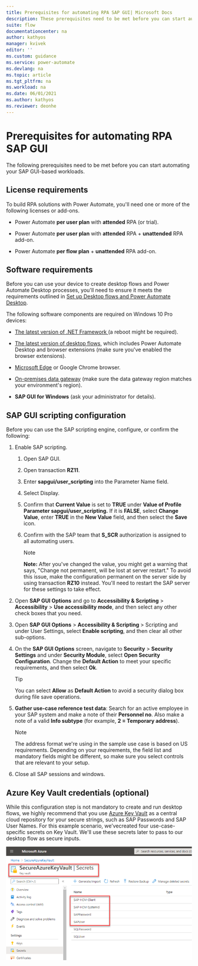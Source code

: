 ```yaml
---
title: Prerequisites for automating RPA SAP GUI| Microsoft Docs
description: These prerequisites need to be met before you can start automating your SAP GUI-based workloads with Microsoft Power Automate.
suite: flow
documentationcenter: na
author: kathyos
manager: kvivek
editor: ''
ms.custom: guidance
ms.service: power-automate
ms.devlang: na
ms.topic: article
ms.tgt_pltfrm: na
ms.workload: na
ms.date: 06/01/2021
ms.author: kathyos
ms.reviewer: deonhe
---
```


# Prerequisites for automating RPA SAP GUI

The following prerequisites need to be met before you can start automating your SAP GUI-based workloads.

## License requirements

To build RPA solutions with Power Automate, you'll need one or more of the following licenses or add-ons.

-   Power Automate **per user plan** with **attended** RPA (or trial).

-   Power Automate **per user plan** with **attended** RPA + **unattended** RPA add-on.

-   Power Automate **per flow plan** + **unattended** RPA add-on.

## Software requirements

Before you can use your device to create desktop flows and Power Automate Desktop processes, you'll need to ensure it meets the requirements outlined in [Set up Desktop flows and Power Automate Desktop](../../desktop-flows/setup).

The following software components are required on Windows 10 Pro devices:

-   [The latest version of .NET Framework ](https://dotnet.microsoft.com/download/dotnet-framework)(a reboot might be required).

-   [The latest version of desktop flows](../../desktop-flows/setup#install-ui-flows-on-your-device), which includes Power Automate Desktop and browser extensions (make sure you've enabled the browser extensions).

-   [Microsoft Edge](https://www.microsoft.com/edge/) or Google Chrome browser.

-   [On-premises data gateway](../../gateway-reference.md#use-a-gateway) (make sure the data gateway region matches your environment's region).

-   **SAP GUI for Windows** (ask your administrator for details).

## SAP GUI scripting configuration

Before you can use the SAP scripting engine, configure, or confirm the following:

1.  Enable SAP scripting.

    1.  Open SAP GUI.

    1.  Open transaction **RZ11**.

    1.  Enter **sapgui/user\_scripting** into the Parameter Name field.

    1.  Select Display.

    1.  Confirm that **Current Value** is set to **TRUE** under **Value of Profile Parameter sapgui/user\_scripting.** If it is **FALSE**, select **Change Value**, enter **TRUE** in the **New Value** field, and then select the **Save** icon.

    1.  Confirm with the SAP team that **S\_SCR** authorization is assigned to all automating users.

         >[!NOTE]
         >**Note:** After you've changed the value, you might get a warning that says, "Change not permanent, will be lost at server restart." To avoid this issue, make the configuration permanent on the server side by using transaction **RZ10** instead. You'll need to restart the SAP server for these settings to take effect.

2.  Open **SAP GUI Options** and go to **Accessibility & Scripting** > **Accessibility** > **Use accessibility mode**, and then select any other check boxes that you need.
3.  Open **SAP GUI Options** > **Accessibility & Scripting** > Scripting and under User Settings, select **Enable scripting**, and then clear all other sub-options.

4.  On the **SAP GUI Options** screen, navigate to **Security** > **Security Settings** and under **Security Module**, select **Open Security Configuration**. Change the **Default Action** to meet your specific requirements, and then select **Ok**.

     >[!TIP]
     >You can select **Allow** as **Default Action** to avoid a security dialog box during file save operations.

5. **Gather use-case reference test data**: Search for an active employee in your SAP system and make a note of their **Personnel no**. Also make a note of a valid **Info subtype** (for example, **2 = Temporary address**). 

   >[!NOTE]
   >The address format we're using in the sample use case is based on US requirements. Depending on your requirements, the field list and mandatory fields might be different, so make sure you select controls that are relevant to your setup.

6.  Close all SAP sessions and windows.

## Azure Key Vault credentials (optional)

While this configuration step is not mandatory to create and run desktop flows, we highly recommend that you use [Azure Key Vault](https://azure.microsoft.com/services/key-vault) as a central cloud repository for your secure strings, such as SAP Passwords and SAP User Names. For this example scenario, we’vecreated four use-case-specific secrets on Key Vault. We'll use these secrets later to pass to our desktop flow as secure inputs.

![Screenshot of the Azure Key Vault with the following secrets, SAP HCMClient, SAP HCM SystemId,  SAPPassword,  and SAPUser ](media/Azure-Key-Vault-window.png)  
